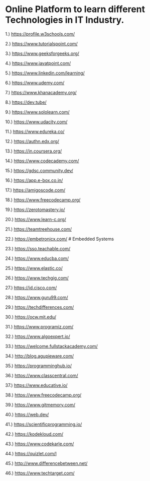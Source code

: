 # Online Platform to learn different Technologies in IT Industry.


1.) https://profile.w3schools.com/

2.) https://www.tutorialspoint.com/

3.) https://www.geeksforgeeks.org/

4.) https://www.javatpoint.com/

5.) https://www.linkedin.com/learning/

6.) https://www.udemy.com/

7.) https://www.khanacademy.org/

8.) https://dev.tube/

9.) https://www.sololearn.com/

10.) https://www.udacity.com/

11.) https://www.edureka.co/

12.) https://authn.edx.org/

13.) https://in.coursera.org/

14.) https://www.codecademy.com/

15.) https://gdsc.community.dev/

16.) https://app.e-box.co.in/

17.) https://amigoscode.com/

18.) https://www.freecodecamp.org/

19.) https://zerotomastery.io/

20.) https://www.learn-c.org/

21.) https://teamtreehouse.com/

22.) https://embetronicx.com/    # Embedded Systems

23.) https://sso.teachable.com/

24.) https://www.educba.com/

25.) https://www.elastic.co/

26.) https://www.techgig.com/

27.) https://id.cisco.com/

28.) https://www.guru99.com/

29.) https://techdifferences.com/

30.) https://ocw.mit.edu/

31.) https://www.programiz.com/

32.) https://www.algoexpert.io/

33.) https://welcome.fullstackacademy.com/

34.) http://blog.agupieware.com/

35.) https://programminghub.io/

36.) https://www.classcentral.com/

37.) https://www.educative.io/

38.) https://www.freecodecamp.org/

39.) https://www.gitmemory.com/

40.) https://web.dev/

41.) https://scientificprogramming.io/

42.) https://kodekloud.com/

43.) https://www.codekarle.com/

44.) https://quizlet.com/l

45.) http://www.differencebetween.net/

46.) https://www.techtarget.com/


